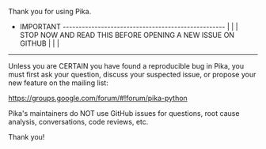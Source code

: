 Thank you for using Pika.

- IMPORTANT ---------------------------------------------------
|                                                             |
| STOP NOW AND READ THIS BEFORE OPENING A NEW ISSUE ON GITHUB |
|                                                             |
---------------------------------------------------------------

Unless you are CERTAIN you have found a reproducible bug in Pika, you must
first ask your question, discuss your suspected issue, or propose your new
feature on the mailing list:

https://groups.google.com/forum/#!forum/pika-python

Pika's maintainers do NOT use GitHub issues for questions, root cause analysis,
conversations, code reviews, etc.

Thank you!
